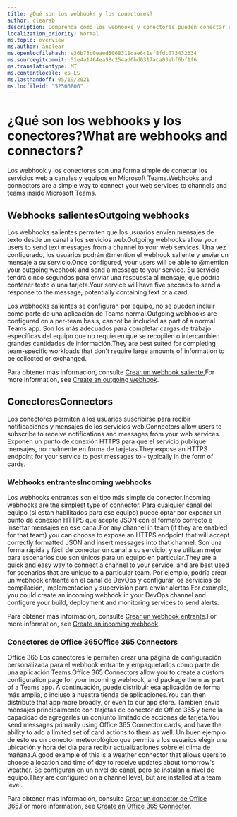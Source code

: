 ```yaml
---
title: ¿Qué son los webhooks y los conectores?
author: clearab
description: Comprenda cómo los webhooks y conectores pueden conectar sus servicios web al cliente Teams.
localization_priority: Normal
ms.topic: overview
ms.author: anclear
ms.openlocfilehash: e36b73c0eaed5068311dae6c1ef8fdc073432334
ms.sourcegitcommit: 51e4a1464ea58c254ad6bd0317aca03ebf6bf1f6
ms.translationtype: MT
ms.contentlocale: es-ES
ms.lasthandoff: 05/19/2021
ms.locfileid: "52566806"
---
```

# <a name="what-are-webhooks-and-connectors"></a><span data-ttu-id="63279-103">¿Qué son los webhooks y los conectores?</span><span class="sxs-lookup"><span data-stu-id="63279-103">What are webhooks and connectors?</span></span>

<span data-ttu-id="63279-104">Los webhook y los conectores son una forma simple de conectar los servicios web a canales y equipos en Microsoft Teams.</span><span class="sxs-lookup"><span data-stu-id="63279-104">Webhooks and connectors are a simple way to connect your web services to channels and teams inside Microsoft Teams.</span></span> 

## <a name="outgoing-webhooks"></a><span data-ttu-id="63279-105">Webhooks salientes</span><span class="sxs-lookup"><span data-stu-id="63279-105">Outgoing webhooks</span></span>

<span data-ttu-id="63279-106">Los webhooks salientes permiten que los usuarios envíen mensajes de texto desde un canal a los servicios web.</span><span class="sxs-lookup"><span data-stu-id="63279-106">Outgoing webhooks allow your users to send text messages from a channel to your web services.</span></span> <span data-ttu-id="63279-107">Una vez configurado, los usuarios podrán @mention el webhook saliente y enviar un mensaje a su servicio.</span><span class="sxs-lookup"><span data-stu-id="63279-107">Once configured, your users will be able to @mention your outgoing webhook and send a message to your service.</span></span> <span data-ttu-id="63279-108">Su servicio tendrá cinco segundos para enviar una respuesta al mensaje, que podría contener texto o una tarjeta.</span><span class="sxs-lookup"><span data-stu-id="63279-108">Your service will have five seconds to send a response to the message, potentially containing text or a card.</span></span>

<span data-ttu-id="63279-109">Los webhooks salientes se configuran por equipo, no se pueden incluir como parte de una aplicación de Teams normal.</span><span class="sxs-lookup"><span data-stu-id="63279-109">Outgoing webhooks are configured on a per-team basis, cannot be included as part of a normal Teams app.</span></span> <span data-ttu-id="63279-110">Son los más adecuados para completar cargas de trabajo específicas del equipo que no requieren que se recopilen o intercambien grandes cantidades de información.</span><span class="sxs-lookup"><span data-stu-id="63279-110">They are best suited for completing team-specific workloads that don't require large amounts of information to be collected or exchanged.</span></span>

<span data-ttu-id="63279-111">Para obtener más información, consulte [Crear un webhook saliente.](~/webhooks-and-connectors/how-to/add-outgoing-webhook.md)</span><span class="sxs-lookup"><span data-stu-id="63279-111">For more information, see [Create an outgoing webhook](~/webhooks-and-connectors/how-to/add-outgoing-webhook.md).</span></span>

## <a name="connectors"></a><span data-ttu-id="63279-112">Conectores</span><span class="sxs-lookup"><span data-stu-id="63279-112">Connectors</span></span>

<span data-ttu-id="63279-113">Los conectores permiten a los usuarios suscribirse para recibir notificaciones y mensajes de los servicios web.</span><span class="sxs-lookup"><span data-stu-id="63279-113">Connectors allow users to subscribe to receive notifications and messages from your web services.</span></span> <span data-ttu-id="63279-114">Exponen un punto de conexión HTTPS para que el servicio publique mensajes, normalmente en forma de tarjetas.</span><span class="sxs-lookup"><span data-stu-id="63279-114">They expose an HTTPS endpoint for your service to post messages to - typically in the form of cards.</span></span>

### <a name="incoming-webhooks"></a><span data-ttu-id="63279-115">Webhooks entrantes</span><span class="sxs-lookup"><span data-stu-id="63279-115">Incoming webhooks</span></span>

<span data-ttu-id="63279-116">Los webhooks entrantes son el tipo más simple de conector.</span><span class="sxs-lookup"><span data-stu-id="63279-116">Incoming webhooks are the simplest type of connector.</span></span> <span data-ttu-id="63279-117">Para cualquier canal del equipo (si están habilitados para ese equipo) puede optar por exponer un punto de conexión HTTPS que acepte JSON con el formato correcto e insertar mensajes en ese canal.</span><span class="sxs-lookup"><span data-stu-id="63279-117">For any channel in team (if they are enabled for that team) you can choose to expose an HTTPS endpoint that will accept correctly formatted JSON and insert messages into that channel.</span></span> <span data-ttu-id="63279-118">Son una forma rápida y fácil de conectar un canal a su servicio, y se utilizan mejor para escenarios que son únicos para un equipo en particular.</span><span class="sxs-lookup"><span data-stu-id="63279-118">They are a quick and easy way to connect a channel to your service, and are best used for scenarios that are unique to a particular team.</span></span> <span data-ttu-id="63279-119">Por ejemplo, podría crear un webhook entrante en el canal de DevOps y configurar los servicios de compilación, implementación y supervisión para enviar alertas.</span><span class="sxs-lookup"><span data-stu-id="63279-119">For example, you could create an incoming webhook in your DevOps channel and configure your build, deployment and monitoring services to send alerts.</span></span>

<span data-ttu-id="63279-120">Para obtener más información, consulte [Crear un webhook entrante](~/webhooks-and-connectors/how-to/add-incoming-webhook.md).</span><span class="sxs-lookup"><span data-stu-id="63279-120">For more information, see [Create an incoming webhook](~/webhooks-and-connectors/how-to/add-incoming-webhook.md).</span></span>

### <a name="office-365-connectors"></a><span data-ttu-id="63279-121">Conectores de Office 365</span><span class="sxs-lookup"><span data-stu-id="63279-121">Office 365 Connectors</span></span>

<span data-ttu-id="63279-122">Office 365 Los conectores le permiten crear una página de configuración personalizada para el webhook entrante y empaquetarlos como parte de una aplicación Teams.</span><span class="sxs-lookup"><span data-stu-id="63279-122">Office 365 Connectors allow you to create a custom configuration page for your incoming webhook, and package them as part of a Teams app.</span></span> <span data-ttu-id="63279-123">A continuación, puede distribuir esa aplicación de forma más amplia, o incluso a nuestra tienda de aplicaciones.</span><span class="sxs-lookup"><span data-stu-id="63279-123">You can then distribute that app more broadly, or even to our app store.</span></span> <span data-ttu-id="63279-124">También envía mensajes principalmente con tarjetas de conector de Office 365 y tiene la capacidad de agregarles un conjunto limitado de acciones de tarjeta.</span><span class="sxs-lookup"><span data-stu-id="63279-124">You send messages primarily using Office 365 Connector cards, and have the ability to add a limited set of card actions to them as well.</span></span> <span data-ttu-id="63279-125">Un buen ejemplo de esto es un conector meteorológico que permite a los usuarios elegir una ubicación y hora del día para recibir actualizaciones sobre el clima de mañana.</span><span class="sxs-lookup"><span data-stu-id="63279-125">A good example of this is a weather connector that allows users to choose a location and time of day to receive updates about tomorrow's weather.</span></span> <span data-ttu-id="63279-126">Se configuran en un nivel de canal, pero se instalan a nivel de equipo.</span><span class="sxs-lookup"><span data-stu-id="63279-126">They are configured on a channel level, but are installed at a team level.</span></span>

<span data-ttu-id="63279-127">Para obtener más información, consulte [Crear un conector de Office 365](~/webhooks-and-connectors/how-to/connectors-creating.md).</span><span class="sxs-lookup"><span data-stu-id="63279-127">For more information, see [Create an Office 365 Connector](~/webhooks-and-connectors/how-to/connectors-creating.md).</span></span>
